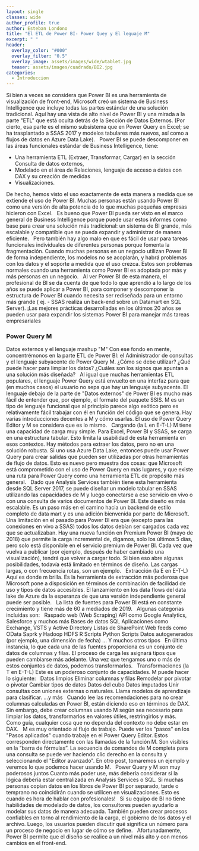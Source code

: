 ```yaml
---
layout: single
classes: wide
author_profile: true
author: Esteban Londono
title: "El ETL de Power BI- Power Quey y El leguaje M"
excerpt: " "
header:
  overlay_color: "#000"
  overlay_filter: "0.5"
  overlay_image: assets/images/wide/wtablet.jpg
  teaser: assets/images/cuadrado/BI2.jpg
categories:
  - Introduccion
---
```


Si bien a veces se considera que Power BI es una herramienta de visualización de front-end, Microsoft creó un sistema de Business Intelligence que incluye todas las partes estándar de una solución tradicional. Aquí hay una vista de alto nivel de Power BI y una mirada a la parte "ETL" que está oculta detrás de la Sección de Datos Externos. (Por cierto, esa parte es el mismo subsistema que en Power Query en Excel; se ha trasplantado a SSAS 2017 y modelos tabulares más nuevos, así como a flujos de datos en Azure Data Lake).
 
Power BI se puede descomponer en las áreas funcionales estándar de Business Intelligence, tiene: 
- Una herramienta ETL (Extraer, Transformar, Cargar) en la sección Consulta de datos externos, 
- Modelado en el área de Relaciones, lenguaje de acceso a datos con DAX y su creación de medidas 
- Visualizaciones.

De hecho, hemos visto el uso exactamente de esta manera a medida que se extiende el uso de Power BI. Muchas personas están usando Power BI como una versión de alta potencia de lo que muchas pequeñas empresas hicieron con Excel.
 
Es bueno que Power BI pueda ser visto en el marco general de Business Intelligence porque puede usar estos informes como base para crear una solución más tradicional: un sistema de BI grande, más escalable y compatible que se pueda expandir y administrar de manera eficiente.
 
Pero también hay algo malo en que es fácil de usar para tareas funcionales individuales de diferentes personas porque fomenta la fragmentación. Cuando muchas personas en un negocio utilizan Power BI de forma independiente, los modelos no se acoplarán, y habrá problemas con los datos y el soporte a medida que el uso crezca. Estos son problemas normales cuando una herramienta como Power BI es adoptada por más y más personas en un negocio.
 
Al ver Power BI de esta manera, el profesional de BI se da cuenta de que todo lo que aprendió a lo largo de los años se puede aplicar a Power BI, para componer y descomponer  la estructura de Power BI  cuando necesita ser rediseñada para un entorno más grande ( ej. - SSAS realiza un back-end sobre un Datamart en SQL Server). ¡Las mejores prácticas desarrolladas en los últimos 20 años se pueden usar para expandir los sistemas Power BI para manejar más tareas empresariales

### Power Query M
Datos externos y el lenguaje mashup "M"
Con ese fondo en mente, concentrémonos en la parte ETL de Power BI: el Administrador de consultas y el lenguaje subyacente de Power Query M. ¿Cómo se debe utilizar? ¿Qué puede hacer para limpiar los datos? ¿Cuáles son los signos que apuntan a una solución más diseñada?
 
Al igual que muchas herramientas ETL populares, el lenguaje Power Query está envuelto en una interfaz para que (en muchos casos) el usuario no sepa que hay un lenguaje subyacente. El lenguaje debajo de la parte de "Datos externos" de Power BI es mucho más fácil de entender que, por ejemplo, el formato del paquete SSIS. M es un tipo de lenguaje funcional que al principio parece algo exótico pero es relativamente fácil trabajar con él en función del código que se genera. Hay varias introducciones decentes a M y cómo usarlas. El uso de Power Query Editor y M se considera que es lo mismo.
 
Cargando (la L en E-T-L)
M tiene una capacidad de carga muy simple. Para Excel, Power BI y SSAS, se carga en una estructura tabular. Esto limita la usabilidad de esta herramienta en esos contextos. Hay métodos para extraer los datos, pero no en una solución robusta. Si uno usa Azure Data Lake, entonces puede usar Power Query para crear salidas que pueden ser utilizadas por otras herramientas de flujo de datos. Esto es nuevo pero muestra dos cosas: que Microsoft está comprometido con el uso de Power Query en más lugares, y que existe una ruta para Power Query como una herramienta ETL de propósito más general.
 
Dado que Analysis Services también tiene esta herramienta desde SQL Server 2017, se puede diseñar un modelo tabular en SSAS utilizando las capacidades de M y luego conectarse a ese servicio en vivo o con una consulta de varios documentos de Power BI. Este diseño es más escalable. Es un paso más en el camino hacia un backend de estilo completo de data mart y es una adición bienvenida por parte de Microsoft.
 
Una limitación en el pasado para Power BI era que (excepto para las conexiones en vivo a SSAS) todos los datos debían ser cargados cada vez que se actualizaban. Hay una nueva función en Premium Power BI (mayo de 2018) que permite la carga incremental de, digamos, solo los últimos 5 días, pero solo está disponible en el servicio premium de Power BI. Cada vez que vuelva a publicar (por ejemplo, después de haber cambiado una visualización), tendrá que volver a cargar todo. Si bien eso abre algunas posibilidades, todavía está limitado en términos de diseño. Las cargas largas, o con frecuencia rotas, son un ejemplo.
 
Extracción (la E en E-T-L)
Aquí es donde m brilla. Es la herramienta de extracción más poderosa que Microsoft pone a disposición en términos de combinación de facilidad de uso y tipos de datos accesibles. El lanzamiento en los data flows del data lake de Azure da la esperanza de que una versión independiente general puede ser posible.
 
La lista de fuentes para Power BI está en constante crecimiento y tiene más de 60 a mediados de 2019.
 
Algunas categorías incluidas son:
 
Raspado web (Web Scraping)
API como Google Analytics, Salesforce y muchos más
Bases de datos SQL
Aplicaciones como Exchange, VSTS y Active Directory
Listas de SharePoint
Web feeds como OData
Saprk y Hadoop HDFS
R Scripts
Python Scripts
Datos autogenerados (por ejemplo, una dimensión de fecha)
… Y muchos otros tipos
 
En última instancia, lo que cada una de las fuentes proporciona es un conjunto de datos de columnas y filas. El proceso de carga les asignará tipos que pueden cambiarse más adelante. Una vez que tengamos uno o más de estos conjuntos de datos, podemos transformarlos.
 
Transformaciones (la T en E-T-L)
Este es un poderoso conjunto de capacidades. M puede hacer lo siguiente:
 
Datos limpios
Eliminar columnas y filas
Remodelar por pivotar o pivotar
Cambiar tipos de datos
Datos del cubo
Datos imputados
Unir consultas con uniones externas o naturales.
Llama modelos de aprendizaje para clasificar.
…y más
 
Cuando lee las recomendaciones para no crear columnas calculadas en Power BI, están diciendo eso en términos de DAX. Sin embargo, debe crear columnas usando M según sea necesario para limpiar los datos, transformarlos en valores útiles, restringirlos y más.
 
Como guía, cualquier cosa que no dependa del contexto no debe estar en DAX.
 
M es muy orientado al flujo de trabajo. Puede ver los "pasos" en los "Pasos aplicados" cuando trabaje en el Power Query Editor. Estos corresponden directamente con las llamadas de la función M. Son visibles en la “barra de fórmulas”. La secuencia de comandos de M completa para una consulta se puede ver haciendo clic derecho en la consulta y seleccionando el "Editor avanzado". En otro post, tomaremos un ejemplo y veremos lo que podemos hacer usando M.
 
Power Query y M son muy poderosos juntos
Cuanto más poder use, más debería considerar si la lógica debería estar centralizada en Analysis Services o SQL. Si muchas personas copian datos en los libros de Power BI por separado, tarde o temprano no coincidirán cuando se utilicen en visualizaciones. Esto es cuando es hora de hablar con profesionales!
 
Si su equipo de BI no tiene habilidades de modelado de datos, los consultores pueden ayudarlo a modelar sus datos de manera adecuada. También pueden crear procesos confiables en torno al rendimiento de la carga, el gobierno de los datos y el archivo. Luego, los usuarios pueden discutir qué significa un número para un proceso de negocio en lugar de cómo se define.
 
Afortunadamente, Power BI permite que el diseño se realice a un nivel más alto y con menos cambios en el front-end.
 